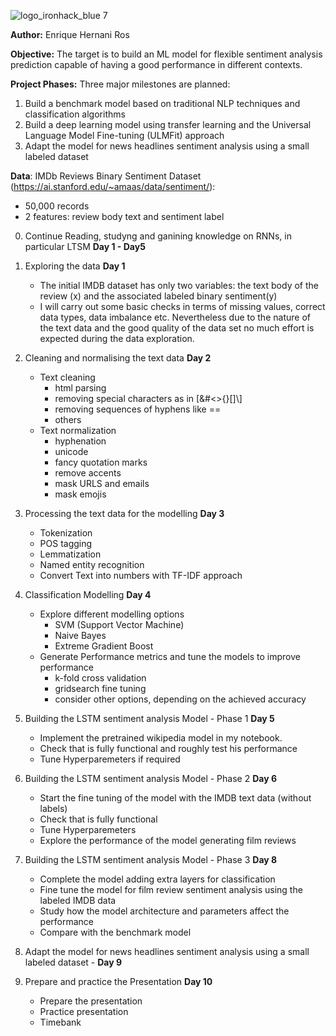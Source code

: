 ![logo_ironhack_blue 7](https://user-images.githubusercontent.com/23629340/40541063-a07a0a8a-601a-11e8-91b5-2f13e4e6b441.png)

**Author:** Enrique Hernani Ros

**Objective:** The target is to build an ML model for flexible sentiment analysis prediction capable of having a good performance in different contexts. 

**Project Phases:** Three major milestones are planned:

1. Build a benchmark model based on traditional NLP techniques and classification algorithms
2. Build a deep learning model using transfer learning and the Universal Language Model Fine-tuning (ULMFit) approach
3. Adapt the model for news headlines sentiment analysis using a small labeled dataset 


**Data**: IMDb Reviews Binary Sentiment Dataset (https://ai.stanford.edu/~amaas/data/sentiment/):

-   50,000 records
-   2 features: review body text and sentiment label


0. Continue Reading, studyng and ganining knowledge on RNNs, in particular LTSM **Day 1 - Day5**

1. Exploring the data **Day 1**
	- The initial IMDB dataset has only two variables: the text body of the review (x) and the associated labeled binary sentiment(y)
	- I will carry out some basic checks in terms of missing values, correct data types, data imbalance etc. Nevertheless due to the nature of the text data and the good quality of the data set no much effort is expected during the data exploration.


2. Cleaning and normalising the text data **Day 2**
	- Text cleaning
        - html parsing
        - removing special characters as in [&#<>{}\[\]\\]
        - removing sequences of hyphens like ==
        - others
    - Text normalization
        - hyphenation
        - unicode
        - fancy quotation marks
        - remove accents
        - mask URLS and emails
        - mask emojis

3. Processing the text data for the modelling **Day 3**

	- Tokenization
	- POS tagging
	- Lemmatization
	- Named entity recognition
    - Convert Text into numbers with TF-IDF approach

4. Classification Modelling **Day 4**
    
    - Explore different modelling options
	    - SVM (Support Vector Machine)
        - Naive Bayes
        - Extreme Gradient Boost
    - Generate Performance metrics and tune the models to improve performance
        - k-fold cross validation
        - gridsearch fine tuning
        - consider other options, depending on the achieved accuracy

5. Building the LSTM sentiment analysis Model - Phase 1 **Day 5**
    - Implement the pretrained wikipedia model in my notebook.
    - Check that is fully functional and roughly test his performance
    - Tune Hyperparemeters if required

6. Building the LSTM sentiment analysis Model - Phase 2 **Day 6**
    - Start the fine tuning of the model with the IMDB text data (without labels)
    - Check that is fully functional
    - Tune Hyperparemeters
    - Explore the performance of the model generating film reviews

7. Building the LSTM sentiment analysis Model - Phase 3 **Day 8**
    - Complete the model adding extra layers for classification
    - Fine tune the model for film review sentiment analysis using the labeled IMDB data
    - Study how the model architecture and parameters affect the performance
    - Compare with the benchmark model

8. Adapt the model for news headlines sentiment analysis using a small labeled dataset - **Day 9**

9. Prepare and practice the Presentation **Day 10**
	- Prepare the presentation 
	- Practice presentation
    - Timebank






